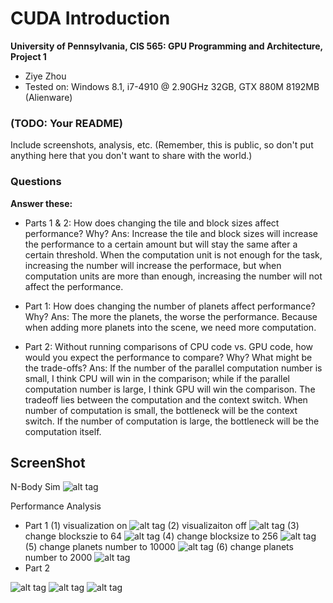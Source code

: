 CUDA Introduction
=================

**University of Pennsylvania, CIS 565: GPU Programming and Architecture, Project 1**

* Ziye Zhou
* Tested on: Windows 8.1, i7-4910 @ 2.90GHz 32GB, GTX 880M 8192MB (Alienware)

### (TODO: Your README)

Include screenshots, analysis, etc. (Remember, this is public, so don't put
anything here that you don't want to share with the world.)

### Questions

**Answer these:**

* Parts 1 & 2: How does changing the tile and block sizes affect performance?
  Why?
Ans: Increase the tile and block sizes will increase the performance to a certain amount but will stay the same after a certain threshold. When the computation unit is not enough for the task, increasing the number will increase the performace, but when computation units are more than enough, increasing the number will not affect the performance.

* Part 1: How does changing the number of planets affect performance? Why?
Ans: The more the planets, the worse the performance. Because when adding more planets into the scene, we need more computation.

* Part 2: Without running comparisons of CPU code vs. GPU code, how would you
  expect the performance to compare? Why? What might be the trade-offs?
Ans: If the number of the parallel computation number is small, I think CPU will win in the comparison; while if the parallel computation number is large, I think GPU will win the comparison. The tradeoff lies between the computation and the context switch. When number of computation is small, the bottleneck will be the context switch. If the number of computation is large, the bottleneck will be the computation itself.

## ScreenShot

N-Body Sim
![alt tag](https://github.com/ziyezhou-Jerry/Project1-CUDA-Introduction/blob/master/images/n-body_sim.png?raw=true)

Performance Analysis
* Part 1
(1) visualization on
![alt tag](https://github.com/ziyezhou-Jerry/Project1-CUDA-Introduction/blob/master/images/performance_analyse_visualization_on.png?raw=true)
(2) visualizaiton off
![alt tag](https://github.com/ziyezhou-Jerry/Project1-CUDA-Introduction/blob/master/images/performance_analyse_visualization_off.png?raw=true)
(3) change blockszie to 64
![alt tag](https://github.com/ziyezhou-Jerry/Project1-CUDA-Introduction/blob/master/images/performance_analyse_blocksize_64(base%20128).png?raw=true)
(4) change blocksize to 256
![alt tag](https://github.com/ziyezhou-Jerry/Project1-CUDA-Introduction/blob/master/images/performance_analyse_blocksize_256(base%20128).png?raw=true)
(5) change planets number to 10000
![alt tag](https://github.com/ziyezhou-Jerry/Project1-CUDA-Introduction/blob/master/images/performance_analyse_num_planets_10000(base%205000).png?raw=true)
(6) change planets number to 2000
![alt tag](https://github.com/ziyezhou-Jerry/Project1-CUDA-Introduction/blob/master/images/performance_analyse_num_planets_2000(base%205000).png?raw=true)
* Part 2

![alt tag](https://github.com/ziyezhou-Jerry/Project1-CUDA-Introduction/blob/master/images/part2_timer1.png?raw=true)
![alt tag](https://github.com/ziyezhou-Jerry/Project1-CUDA-Introduction/blob/master/images/part2_timer2.png?raw=true)
![alt tag](https://github.com/ziyezhou-Jerry/Project1-CUDA-Introduction/blob/master/images/part2_timer3.png?raw=true)
